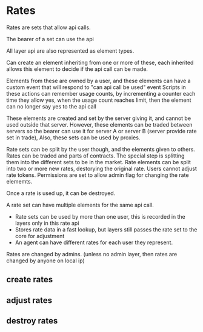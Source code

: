 # Rates

Rates are sets that allow api calls.

The bearer of a set can use the api

All layer api are also represented as element types.

Can create an element inheriting from one or more of these, each inherited allows this element to decide if the api call can be made.

Elements from these are owned by a user, and these elements can have a custom event that will respond to "can api call be used" event
Scripts in these actions can remember usage counts, by incrementing a counter each time they allow yes, when the usage count reaches limit, then the element can no longer say yes to the api call


These elements are created and set by the server giving it, and cannot be used outside that server.
However, these elements can be traded between servers so the bearer can use it for server A or server B (server provide rate set in trade),
Also, these sets can be used by proxies.

Rate sets can be split by the user though, and the elements given to others. 
Rates can be traded and parts of contracts. The special step is splitting them into the different sets to be in the market.
Rate elements can be split into two or more new rates, destorying the original rate. 
Users cannot adjust rate tokens. Permissions are set to allow admin flag for changing the rate elememts.

Once a rate is used up, it can be destroyed. 

A rate set can have multiple elements for the same api call.

* Rate sets can be used by more than one user, this is recorded in the layers only in this rate api
* Stores rate data in a fast lookup, but layers still passes the rate set to the core for adjustment
* An agent can have different rates for each user they represent.

Rates are changed by admins. (unless no admin layer, then rates are changed by anyone on local ip)


## create rates

## adjust rates

## destroy rates
